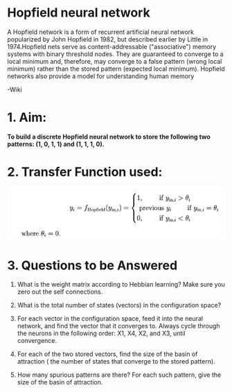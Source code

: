 # Hopfield neural network
 
 A Hopfield network is a form of recurrent artificial neural network popularized by John Hopfield in 1982, but described earlier by Little in 1974.Hopfield nets serve as content-addressable ("associative") memory systems with binary threshold nodes. They are guaranteed to converge to a local minimum and, therefore, may converge to a false pattern (wrong local minimum) rather than the stored pattern (expected local minimum). Hopfield networks also provide a model for understanding human memory 
 
 -Wiki
 

# 1. Aim: 
**To build a discrete Hopfield neural network to store the following two patterns: (1, 0, 1, 1) and (1, 1, 1, 0).**



# 2. Transfer Function used:
<img src="transfer function.png">

# 3. Questions to be Answered
1. What is the weight matrix according to Hebbian learning? Make sure you zero out the self connections.

2. What is the total number of states (vectors) in the configuration space? 

3. For each vector in the configuration space, feed it into the neural network, and find the vector that it converges to. Always cycle through the neurons in the following order: X1, X4, X2, and X3, until convergence. 

4. For each of the two stored vectors, find the size of the basin of attraction ( the number of states that converge to the stored pattern). 

5. How many spurious patterns are there? For each such pattern, give the size of the basin of attraction. 